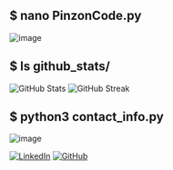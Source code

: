 ## $ nano PinzonCode.py
![image](https://github.com/user-attachments/assets/1ad8f07f-d2fc-4242-a1e3-80ab63d4d10a)

## $ ls github_stats/

![GitHub Stats](https://github-readme-stats.vercel.app/api?username=SPinzon12&show_icons=true&theme=dark&count_private=true)
![GitHub Streak](https://github-readme-streak-stats.herokuapp.com/?user=SPinzon12&theme=dark)

## $ python3 contact_info.py

![image](https://github.com/user-attachments/assets/a57d68dd-98af-4f47-a083-16e368207f29)

[![LinkedIn](https://img.shields.io/badge/-LinkedIn-0077B5?style=flat-square&logo=LinkedIn&logoColor=white)](https://www.linkedin.com/in/samuel-pinz%C3%B3n-valderrut%C3%A9n-54681b293/)
[![GitHub](https://img.shields.io/badge/-GitHub-181717?style=flat-square&logo=GitHub&logoColor=white)](https://github.com/SPinzon12)
